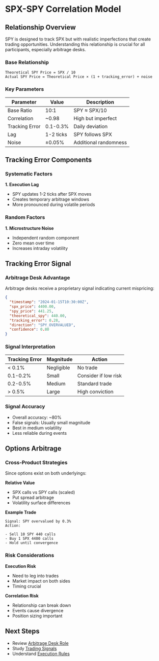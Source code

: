 # SPX-SPY Correlation Model

## Relationship Overview

SPY is designed to track SPX but with realistic imperfections that create trading opportunities. Understanding this relationship is crucial for all participants, especially arbitrage desks.

### Base Relationship

```
Theoretical SPY Price = SPX / 10
Actual SPY Price = Theoretical Price × (1 + tracking_error) + noise
```

### Key Parameters

| Parameter      | Value     | Description           |
| -------------- | --------- | --------------------- |
| Base Ratio     | 10:1      | SPY ≈ SPX/10          |
| Correlation    | ~0.98     | High but imperfect    |
| Tracking Error | 0.1-0.3%  | Daily deviation       |
| Lag            | 1-2 ticks | SPY follows SPX       |
| Noise          | ±0.05%    | Additional randomness |

## Tracking Error Components

### Systematic Factors

**1. Execution Lag**
- SPY updates 1-2 ticks after SPX moves
- Creates temporary arbitrage windows
- More pronounced during volatile periods

### Random Factors

**1. Microstructure Noise**
- Independent random component
- Zero mean over time
- Increases intraday volatility

## Tracking Error Signal

### Arbitrage Desk Advantage

Arbitrage desks receive a proprietary signal indicating current mispricing:

```json
{
  "timestamp": "2024-01-15T10:30:00Z",
  "spx_price": 4400.00,
  "spy_price": 441.25,
  "theoretical_spy": 440.00,
  "tracking_error": 0.28,
  "direction": "SPY_OVERVALUED",
  "confidence": 0.80
}
```

### Signal Interpretation

| Tracking Error | Magnitude | Action |
|----------------|-----------|--------|
| < 0.1% | Negligible | No trade |
| 0.1-0.2% | Small | Consider if low risk |
| 0.2-0.5% | Medium | Standard trade |
| > 0.5% | Large | High conviction |

### Signal Accuracy

- Overall accuracy: ~80%
- False signals: Usually small magnitude
- Best in medium volatility
- Less reliable during events

## Options Arbitrage

### Cross-Product Strategies

Since options exist on both underlyings:


**Relative Value**
- SPX calls vs SPY calls (scaled)
- Put spread arbitrage
- Volatility surface differences

**Example Trade**
```
Signal: SPY overvalued by 0.3%
Action:

- Sell 10 SPY 440 calls
- Buy 1 SPX 4400 calls
- Hold until convergence
```

### Risk Considerations

**Execution Risk**
- Need to leg into trades
- Market impact on both sides
- Timing crucial

**Correlation Risk**
- Relationship can break down
- Events cause divergence
- Position sizing important

## Next Steps

- Review [Arbitrage Desk Role](../roles/arbitrage-desk.md)
- Study [Trading Signals](../trading/signals-access.md)
- Understand [Execution Rules](../trading/execution-rules.md)
